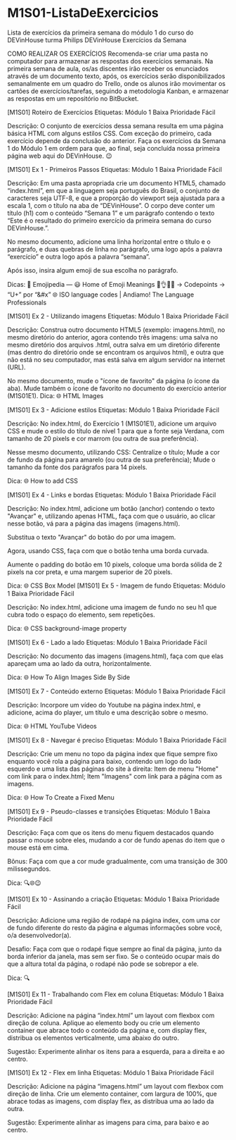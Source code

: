 # M1S01-ListaDeExercicios
 Lista de exercícios da primeira semana do módulo 1 do curso do DEVinHouse turma Philips
DEVinHouse
Exercícios da Semana

COMO REALIZAR OS EXERCÍCIOS
Recomenda-se criar uma pasta no computador para armazenar as respostas dos exercícios semanais. Na primeira semana de aula, os/as discentes irão receber os enunciados através de um documento texto, após, os exercícios serão disponibilizados semanalmente em um quadro do Trello, onde os alunos irão movimentar os cartões de exercícios/tarefas, seguindo a metodologia Kanban, e armazenar as respostas em um repositório no BitBucket.


[M1S01] Roteiro de Exercícios
Etiquetas:
Módulo 1
Baixa Prioridade
Fácil

Descrição:
O conjunto de exercícios dessa semana resulta em uma página básica HTML com alguns estilos CSS. Com exceção do primeiro, cada exercício depende da conclusão do anterior. Faça os exercícios da Semana 1 do Módulo 1 em ordem para que, ao final, seja concluída nossa primeira página web aqui do DEVinHouse. 😉

[M1S01] Ex 1 - Primeiros Passos
Etiquetas:
Módulo 1
Baixa Prioridade
Fácil

Descrição:
Em uma pasta apropriada crie um documento HTML5, chamado “index.html”, em que a linguagem seja português do Brasil, o conjunto de caracteres seja UTF-8, e que a proporção do viewport seja ajustada para a escala 1, com o título na aba de “DEVinHouse”. O corpo deve conter um título (h1) com o conteúdo “Semana 1” e um parágrafo contendo o texto “Este é o resultado do primeiro exercício da primeira semana do curso DEVinHouse.”.

No mesmo documento, adicione uma linha horizontal entre o título e o parágrafo, e duas quebras de linha no parágrafo, uma logo após a palavra “exercício” e outra logo após a palavra “semana”.

Após isso, insira algum emoji de sua escolha no parágrafo.

Dicas:
📙 Emojipedia — 😃 Home of Emoji Meanings 💁👌🎍😍
-> Codepoints -> “U+” por “&#x”
🌐 ISO language codes | Andiamo! The Language Professionals

[M1S01] Ex 2 - Utilizando imagens
Etiquetas:
Módulo 1
Baixa Prioridade
Fácil

Descrição:
Construa outro documento HTML5 (exemplo: imagens.html), no mesmo diretório do anterior, agora contendo três imagens: uma salva no mesmo diretório dos arquivos .html, outra salva em um diretório diferente (mas dentro do diretório onde se encontram os arquivos html), e outra que não está no seu computador, mas está salva em algum servidor na internet (URL).

No mesmo documento, mude o "ícone de favorito" da página (o ícone da aba). Mude também o ícone de favorito no documento do exercício anterior (M1S01E1).
Dica:
🌐 HTML Images

[M1S01] Ex 3 - Adicione estilos
Etiquetas:
Módulo 1
Baixa Prioridade
Fácil

Descrição:
No index.html, do Exercício 1 (M1S01E1), adicione um arquivo CSS e mude o estilo do título de nível 1 para que a fonte seja Verdana, com tamanho de 20 pixels e cor marrom (ou outra de sua preferência).

Nesse mesmo documento, utilizando CSS:
Centralize o título;
Mude a cor de fundo da página para amarelo (ou outra de sua preferência);
Mude o tamanho da fonte dos parágrafos para 14 pixels.

Dica:
🌐 How to add CSS

[M1S01] Ex 4 - Links e bordas
Etiquetas:
Módulo 1
Baixa Prioridade
Fácil

Descrição:
No index.html, adicione um botão (anchor) contendo o texto "Avançar" e, utilizando apenas HTML, faça com que o usuário, ao clicar nesse botão, vá para a página das imagens (imagens.html).

Substitua o texto "Avançar" do botão do por uma imagem.

Agora, usando CSS, faça com que o botão tenha uma borda curvada.

Aumente o padding do botão em 10 pixels, coloque uma borda sólida de 2 pixels na cor preta, e uma margem superior de 20 pixels.

Dica:
🌐 CSS Box Model
[M1S01] Ex 5 - Imagem de fundo
Etiquetas:
Módulo 1
Baixa Prioridade
Fácil

Descrição:
No index.html, adicione uma imagem de fundo no seu h1 que cubra todo o espaço do elemento, sem repetições.

Dica:
🌐 CSS background-image property

[M1S01] Ex 6 - Lado a lado
Etiquetas:
Módulo 1
Baixa Prioridade
Fácil

Descrição:
No documento das imagens (imagens.html), faça com que elas apareçam uma ao lado da outra, horizontalmente.

Dica:
🌐 How To Align Images Side By Side

[M1S01] Ex 7 - Conteúdo externo
Etiquetas:
Módulo 1
Baixa Prioridade
Fácil

Descrição:
Incorpore um vídeo do Youtube na página index.html, e adicione, acima do player, um título e uma descrição sobre o mesmo.

Dica:
🌐 HTML YouTube Videos

[M1S01] Ex 8 - Navegar é preciso
Etiquetas:
Módulo 1
Baixa Prioridade
Fácil

Descrição:
Crie um menu no topo da página index que fique sempre fixo enquanto você rola a página para baixo, contendo um logo do lado esquerdo e uma lista das páginas do site à direita:
Item de menu "Home" com link para o index.html;
Item "Imagens" com link para a página com as imagens.

Dica:
🌐 How To Create a Fixed Menu

[M1S01] Ex 9 - Pseudo-classes e transições
Etiquetas:
Módulo 1
Baixa Prioridade
Fácil

Descrição:
Faça com que os itens do menu fiquem destacados quando passar o mouse sobre eles, mudando a cor de fundo apenas do item que o mouse está em cima.

Bônus: Faça com que a cor mude gradualmente, com uma transição de 300 milissegundos.

Dica:
🔍🌐😉

[M1S01] Ex 10 - Assinando a criação
Etiquetas:
Módulo 1
Baixa Prioridade
Fácil

Descrição:
Adicione uma região de rodapé na página index, com uma cor de fundo diferente do resto da página e algumas informações sobre você, o/a desenvolvedor(a).

Desafio: Faça com que o rodapé fique sempre ao final da página, junto da borda inferior da janela, mas sem ser fixo. Se o conteúdo ocupar mais do que a altura total da página, o rodapé não pode se sobrepor a ele.

Dica: 🔍

[M1S01] Ex 11 - Trabalhando com Flex em coluna
Etiquetas:
Módulo 1
Baixa Prioridade
Fácil

Descrição:
Adicione na página “index.html” um layout com flexbox com direção de coluna. Aplique ao elemento body ou crie um elemento container que abrace todo o conteúdo da página e, com display flex, distribua os elementos verticalmente, uma abaixo do outro.

Sugestão: Experimente alinhar os itens para a esquerda, para a direita e ao centro.

[M1S01] Ex 12 - Flex em linha
Etiquetas:
Módulo 1
Baixa Prioridade
Fácil

Descrição:
Adicione na página “imagens.html” um layout com flexbox com direção de linha. Crie um elemento container, com largura de 100%, que abrace todas as imagens, com display flex, as distribua uma ao lado da outra.

Sugestão: Experimente alinhar as imagens para cima, para baixo e ao centro.

